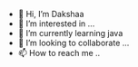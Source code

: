 - 👋 Hi, I’m Dakshaa
- 👀 I’m interested in ...
- 🌱 I’m currently learning java 
- 💞️ I’m looking to collaborate ...
- 📫 How to reach me ..

<!---
DakshaaJan/DakshaaJan is a ✨ special ✨ repository because its `README.md` (this file) appears on your GitHub profile.
You can click the Preview link to take a look at your changes.
--->

